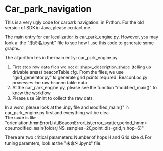 # Car_park_navigation

This is a very ugly code for carpark navigation. in Python. For the old version of SDK in Java, please contact me.  



The main entry for car localization is car_park_engine.py. However, you may look at the "未命名.ipynb" file to see 
how I use this code to generate some graphs. 

The algorithm lies in the main entry: car_park_engine.py. 

1. First step raw data files we need:   shape_description.shape (telling us drivable areas) beaconTable.cfg.
   From the files, we use "grid_generator.py" to generate grid points required. BeaconLoc.py processes the raw beacon table data.
2. At the car_park_engine.py, please see the function "modified_main()" to know the workflow. 
3. Please use SinInt to collect the raw data.

In a word, please look at the .inpy file and  modified_main()" in car_park_engine.py first and everything will be clear.  
The code is like 
"orientation,hmmErrorList,iBeaconErrorList,error_scatter,period_hmm= cpe.modified_main(folder,INS_samples=20,point_dis=grid,n_hop=6)"


There are two critical parameters: Number of hops H and Grid size d. For tuning paramters, look at the "未命名.ipynb" file.


